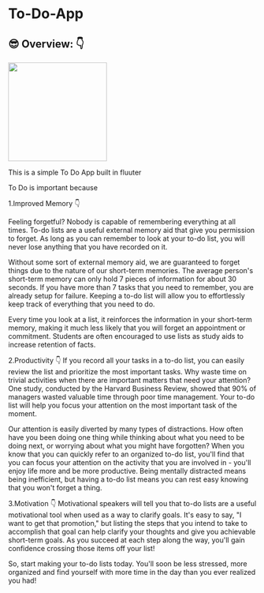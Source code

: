 # To-Do-App

## :sunglasses:  Overview: :point_down:

<img src="https://encrypted-tbn0.gstatic.com/images?q=tbn:ANd9GcSsAESBlVVbykFnJlFNcH7WKRHMEYfbaRWZyg&usqp=CAU" height="200px"/> <br>

This is a simple To Do App built in fluuter

To Do is important because

1.Improved Memory :point_down:

Feeling forgetful? Nobody is capable of remembering everything at all times. To-do lists are a useful external memory aid that give you permission to forget. As long as you can remember to look at your to-do list, you will never lose anything that you have recorded on it.

Without some sort of external memory aid, we are guaranteed to forget things due to the nature of our short-term memories. The average person's short-term memory can only hold 7 pieces of information for about 30 seconds. If you have more than 7 tasks that you need to remember, you are already setup for failure. Keeping a to-do list will allow you to effortlessly keep track of everything that you need to do.

Every time you look at a list, it reinforces the information in your short-term memory, making it much less likely that you will forget an appointment or commitment. Students are often encouraged to use lists as study aids to increase retention of facts.

2.Productivity :point_down:
If you record all your tasks in a to-do list, you can easily review the list and prioritize the most important tasks. Why waste time on trivial activities when there are important matters that need your attention? One study, conducted by the Harvard Business Review, showed that 90% of managers wasted valuable time through poor time management. Your to-do list will help you focus your attention on the most important task of the moment.

Our attention is easily diverted by many types of distractions. How often have you been doing one thing while thinking about what you need to be doing next, or worrying about what you might have forgotten? When you know that you can quickly refer to an organized to-do list, you'll find that you can focus your attention on the activity that you are involved in - you'll enjoy life more and be more productive. Being mentally distracted means being inefficient, but having a to-do list means you can rest easy knowing that you won't forget a thing.

3.Motivation :point_down:
Motivational speakers will tell you that to-do lists are a useful motivational tool when used as a way to clarify goals. It's easy to say, "I want to get that promotion," but listing the steps that you intend to take to accomplish that goal can help clarify your thoughts and give you achievable short-term goals. As you succeed at each step along the way, you'll gain confidence crossing those items off your list!

So, start making your to-do lists today. You'll soon be less stressed, more organized and find yourself with more time in the day than you ever realized you had!
